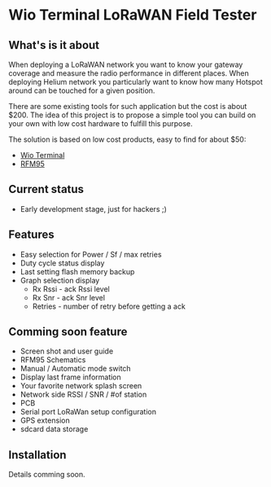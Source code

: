 # Wio Terminal LoRaWAN Field Tester

## What's is it about

When deploying a LoRaWAN network you want to know your gateway coverage and measure the radio performance in different places. When deploying Helium network you particularly want to know how many Hotspot around can be touched for a given position.

There are some existing tools for such application but the cost is about $200. The idea of this project is to propose a simple tool you can build on your own with low cost hardware to fulfill this purpose.

The solution is based on low cost products, easy to find for about $50:
- [Wio Terminal](https://wiki.seeedstudio.com/Wio-Terminal-Getting-Started/)
- [RFM95](https://www.disk91.com/2019/technology/lora/hoperf-rfm95-and-arduino-a-low-cost-lorawan-solution/)

## Current status
- Early development stage, just for hackers ;)

## Features
- Easy selection for Power / Sf / max retries
- Duty cycle status display
- Last setting flash memory backup
- Graph selection display
	- Rx Rssi - ack Rssi level 
	- Rx Snr - ack Snr level
	- Retries - number of retry before getting a ack

## Comming soon feature
- Screen shot and user guide
- RFM95 Schematics
- Manual / Automatic mode switch
- Display last frame information
- Your favorite network splash screen
- Network side RSSI / SNR / #of station
- PCB
- Serial port LoRaWan setup configuration
- GPS extension
- sdcard data storage

## Installation

Details comming soon.